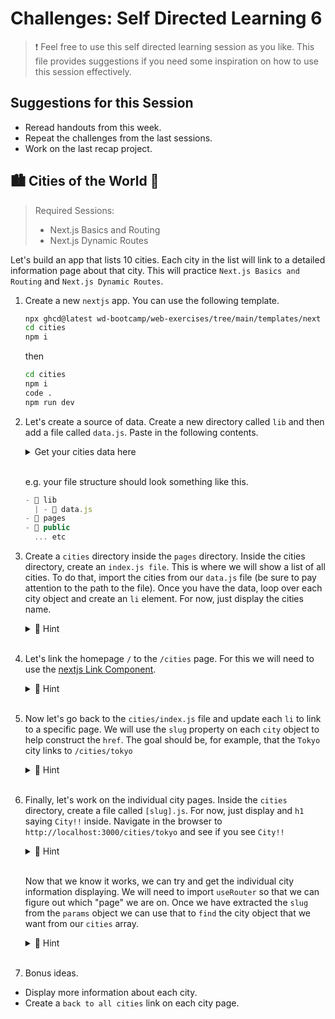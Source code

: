 # Challenges: Self Directed Learning 6

> ❗️ Feel free to use this self directed learning session as you like. This file provides suggestions if you need some inspiration on how to use this session effectively.

## Suggestions for this Session

- Reread handouts from this week.
- Repeat the challenges from the last sessions.
- Work on the last recap project.

## 🏙️ Cities of the World 🌇

> Required Sessions:
>
> - Next.js Basics and Routing
> - Next.js Dynamic Routes

Let's build an app that lists 10 cities. Each city in the list will link to a detailed information page about that city. This will practice `Next.js Basics and Routing` and `Next.js Dynamic Routes`.

1.  Create a new `nextjs` app. You can use the following template.

    ```bash
    npx ghcd@latest wd-bootcamp/web-exercises/tree/main/templates/next cities
    cd cities
    npm i
    ```

    then

    ```bash
    cd cities
    npm i
    code .
    npm run dev
    ```

2.  Let's create a source of data. Create a new directory called `lib` and then add a file called `data.js`.
    Paste in the following contents.

      <details>
      <summary>Get your cities data here</summary>

    ```js
    export const cities = [
      {
        id: 1,
        name: "Tokyo",
        country: "Japan",
        population: "37 million",
        description:
          "Tokyo is a vibrant metropolis known for its modern technology, traditional culture, and bustling city life.",
        slug: "tokyo",
      },
      {
        id: 2,
        name: "Paris",
        country: "France",
        population: "2.1 million",
        description:
          "Paris, the 'City of Love', is famous for its romantic ambiance, historical landmarks, and world-renowned art and cuisine.",
        slug: "paris",
      },
      {
        id: 3,
        name: "New York City",
        country: "United States",
        population: "8.4 million",
        description:
          "New York City is a global hub of finance, culture, and entertainment, with iconic landmarks like Times Square and the Statue of Liberty.",
        slug: "new-york-city",
      },
      {
        id: 4,
        name: "Rio de Janeiro",
        country: "Brazil",
        population: "6.7 million",
        description:
          "Rio de Janeiro is known for its stunning beaches, lively festivals, and the iconic Christ the Redeemer statue overlooking the city.",
        slug: "rio-de-janeiro",
      },
      {
        id: 5,
        name: "Cairo",
        country: "Egypt",
        population: "9.7 million",
        description:
          "Cairo, a city steeped in history, is home to the ancient Pyramids of Giza and the Sphinx, attracting tourists and archaeologists alike.",
        slug: "cairo",
      },
      {
        id: 6,
        name: "Sydney",
        country: "Australia",
        population: "5.4 million",
        description:
          "Sydney is defined by its iconic Opera House, beautiful harbor, and vibrant cultural scene, making it a major destination in the Southern Hemisphere.",
        slug: "sydney",
      },
      {
        id: 7,
        name: "Istanbul",
        country: "Turkey",
        population: "15.5 million",
        description:
          "Istanbul, straddling two continents, offers a rich blend of cultures, with historic sites like the Hagia Sophia and the Grand Bazaar.",
        slug: "istanbul",
      },
      {
        id: 8,
        name: "Mumbai",
        country: "India",
        population: "20.7 million",
        description:
          "Mumbai, India's largest city, is a bustling financial center and home to the Bollywood film industry, reflecting both tradition and modernity.",
        slug: "mumbai",
      },
      {
        id: 9,
        name: "Cape Town",
        country: "South Africa",
        population: "3.5 million",
        description:
          "Cape Town boasts breathtaking landscapes, including Table Mountain, and offers a mix of cultures, history, and outdoor activities.",
        slug: "cape-town",
      },
      {
        id: 10,
        name: "Buenos Aires",
        country: "Argentina",
        population: "2.9 million",
        description:
          "Buenos Aires is a city known for its tango music, European architecture, and vibrant arts scene.",
        slug: "buenos-aires",
      },
    ];
    ```

      </details>
      &nbsp;

    e.g. your file structure should look something like this.

    ```js
    - 📁 lib
      | - 📄 data.js
    - 📁 pages
    - 📁 public
      ... etc
    ```

3.  Create a `cities` directory inside the `pages` directory. Inside the cities directory, create an `index.js file`. This is where we will show a list of all cities. To do that, import the cities from our `data.js` file (be sure to pay attention to the path to the file).
    Once you have the data, loop over each city object and create an `li` element. For now, just display the cities name.
    <details>
       <summary>🙈 Hint</summary>

    ```js
    import { cities } from "../../lib/data";

    export default function Cities() {
      return (
        <>
          <h1>Cities</h1>
          <ul>
            {cities.map((city) => (
              <li key={city.id}>{city.name}</li>
            ))}
          </ul>
        </>
      );
    }
    ```

    </details>
    &nbsp;

4.  Let's link the homepage `/` to the `/cities` page. For this we will need to use the [nextjs Link Component](https://nextjs.org/docs/pages/api-reference/components/link).
    <details>
        <summary>🙈 Hint</summary>

    ```js
    import Link from "next/link";

    export default function HomePage() {
      return (
        <div>
          <h1>Welcome to my cities App.</h1>
          <Link href="/cities">Go to cities</Link>
        </div>
      );
    }
    ```

    </details>
    &nbsp;

5.  Now let's go back to the `cities/index.js` file and update each `li` to link to a specific page. We will use the `slug` property on each `city` object to help construct the `href`. The goal should be, for example, that the `Tokyo` city links to `/cities/tokyo`

    <details>
        <summary>🙈 Hint</summary>

    ```js
    import Link from "next/link";
    import { cities } from "../../lib/data";

    export default function Cities() {
      return (
        <>
          <h1>Cities</h1>
          {cities.map((city) => (
            <li key={city.id}>
              <Link href={`cities/${city.slug}`}>{city.name}</Link>
            </li>
          ))}
        </>
      );
    }
    ```

    </details>
    &nbsp;

6.  Finally, let's work on the individual city pages. Inside the `cities` directory, create a file called `[slug].js`. For now, just display and `h1` saying `City!!` inside. Navigate in the browser to `http://localhost:3000/cities/tokyo` and see if you see `City!!`

    <details>
        <summary>🙈 Hint</summary>

    ```js
    import { cities } from "@/lib/data";

    export default function City() {
      return <h1>City!!</h1>;
    }
    ```

    </details>
    &nbsp;

    Now that we know it works, we can try and get the individual city information displaying. We will need to import `useRouter` so that we can figure out which "page" we are on. Once we have extracted the `slug` from the `params` object we can use that to `find` the city object that we want from our `cities` array.

    <details>
        <summary>🙈 Hint</summary>

    ```js
    import { useRouter } from "next/router";
    import { cities } from "@/lib/data";

    export default function City() {
      const router = useRouter();

      if (!router.query) {
        return null;
      }
      const { slug } = router.query;
      const city = cities.find((city) => city.slug === slug);

      if (!city) {
        return null;
      }

      return (
        <>
          <h1>{city.name}</h1>
          <p>{city.description}</p>
        </>
      );
    }
    ```

    </details>
    &nbsp;

7.  Bonus ideas.

- Display more information about each city.
- Create a `back to all cities` link on each city page.
